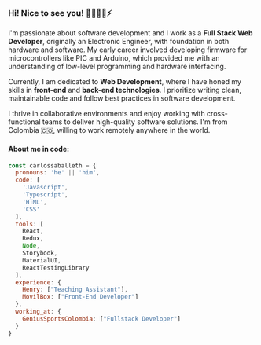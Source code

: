### Hi! Nice to see you! 🧑🏽‍💻😎⚡

I'm passionate about software development and I work as a <b>Full Stack Web Developer</b>, originally an Electronic Engineer, with foundation in both hardware and software. 
My early career involved developing firmware for microcontrollers like PIC and Arduino, which provided me with an understanding of low-level programming and hardware interfacing.

Currently, I am dedicated to <b>Web Development</b>, where I have honed my skills in <b>front-end</b> and <b>back-end technologies</b>.
I prioritize writing clean, maintainable code and follow best practices in software development.

I thrive in collaborative environments and enjoy working with cross-functional teams to deliver high-quality software solutions.
I'm from Colombia 🇨🇴, willing to work remotely anywhere in the world. 

#### About me in code:
```js
const carlossaballeth = {
  pronouns: 'he' || 'him',
  code: [
    'Javascript',
    'Typescript',
    'HTML',
    'CSS'
  ],
  tools: [
    React,
    Redux,
    Node,
    Storybook,
    MaterialUI,
    ReactTestingLibrary
  ],
  experience: {
    Henry: ["Teaching Assistant"],
    MovilBox: ["Front-End Developer"]
  },
  working_at: { 
    GeniusSportsColombia: ["Fullstack Developer"]
  }
}
```
